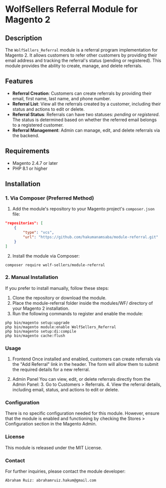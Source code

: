 # WolfSellers Referral Module for Magento 2

## Description

The `WolfSellers_Referral` module is a referral program implementation for Magento 2. It allows customers to refer other customers by providing their email address and tracking the referral's status (pending or registered). This module provides the ability to create, manage, and delete referrals.

## Features

- **Referral Creation**: Customers can create referrals by providing their email, first name, last name, and phone number.
- **Referral List**: View all the referrals created by a customer, including their status and actions to edit or delete.
- **Referral Status**: Referrals can have two statuses: *pending* or *registered*. The status is determined based on whether the referred email belongs to a registered customer.
- **Referral Management**: Admin can manage, edit, and delete referrals via the backend.

## Requirements

- Magento 2.4.7 or later
- PHP 8.1 or higher

## Installation

### 1. Via Composer (Preferred Method)

1. Add the module's repository to your Magento project's `composer.json` file:

```json
"repositories": [
    {
        "type": "vcs",
        "url": "https://github.com/hakumanamsaba/module-referral.git"
    }
]
```
2. Install the module via Composer:
```
composer require wolf-sellers/module-referral
```

### 2. Manual Installation
If you prefer to install manually, follow these steps:

1. Clone the repository or download the module.
2. Place the module-referral folder inside the modules/WF/ directory of your Magento 2 installation.
3. Run the following commands to register and enable the module:

```
php bin/magento setup:upgrade
php bin/magento module:enable WolfSellers_Referral
php bin/magento setup:di:compile
php bin/magento cache:flush
```

### Usage
1. Frontend
   Once installed and enabled, customers can create referrals via the "Add Referral" link in the header. The form will allow them to submit the required details for a new referral.

2. Admin Panel
   You can view, edit, or delete referrals directly from the Admin Panel:
   3. Go to Customers > Referrals. 
   4. View the referral details, including email, status, and actions to edit or delete.
   
### Configuration
There is no specific configuration needed for this module. However, ensure that the module is enabled and functioning by checking the Stores > Configuration section in the Magento Admin.

### License
This module is released under the MIT License.

### Contact
For further inquiries, please contact the module developer:
```
Abraham Ruiz: abrahamruiz.hakum@gmail.com
```
